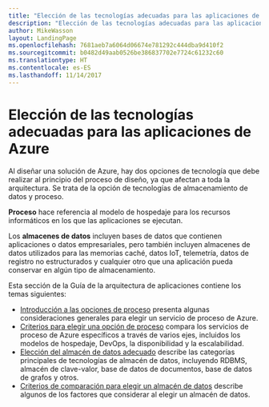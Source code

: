 ```yaml
---
title: "Elección de las tecnologías adecuadas para las aplicaciones de Azure"
description: "Elección de las tecnologías adecuadas para las aplicaciones de Azure"
author: MikeWasson
layout: LandingPage
ms.openlocfilehash: 7681aeb7a6064d06674e781292c444dba9d410f2
ms.sourcegitcommit: b0482d49aab0526be386837702e7724c61232c60
ms.translationtype: HT
ms.contentlocale: es-ES
ms.lasthandoff: 11/14/2017
---
```

# <a name="choose-the-right-technologies-for-azure-applications"></a>Elección de las tecnologías adecuadas para las aplicaciones de Azure

Al diseñar una solución de Azure, hay dos opciones de tecnología que debe realizar al principio del proceso de diseño, ya que afectan a toda la arquitectura. Se trata de la opción de tecnologías de almacenamiento de datos y proceso. 

**Proceso** hace referencia al modelo de hospedaje para los recursos informáticos en los que las aplicaciones se ejecutan. 

Los **almacenes de datos** incluyen bases de datos que contienen aplicaciones o datos empresariales, pero también incluyen almacenes de datos utilizados para las memorias caché, datos IoT, telemetría, datos de registro no estructurados y cualquier otro que una aplicación pueda conservar en algún tipo de almacenamiento.

Esta sección de la Guía de la arquitectura de aplicaciones contiene los temas siguientes:

- [Introducción a las opciones de proceso](./compute-overview.md) presenta algunas consideraciones generales para elegir un servicio de proceso de Azure.
- [Criterios para elegir una opción de proceso](./compute-comparison.md) compara los servicios de proceso de Azure específicos a través de varios ejes, incluidos los modelos de hospedaje, DevOps, la disponibilidad y la escalabilidad.
- [Elección del almacén de datos adecuado](./data-store-overview.md) describe las categorías principales de tecnologías de almacén de datos, incluyendo RDBMS, almacén de clave-valor, base de datos de documentos, base de datos de grafos y otros. 
- [Criterios de comparación para elegir un almacén de datos](./data-store-comparison.md) describe algunos de los factores que considerar al elegir un almacén de datos.


